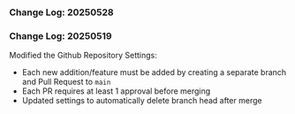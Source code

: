 ### Change Log: 20250528




### Change Log: 20250519

Modified the Github Repository Settings:
- Each new addition/feature must be added by creating a separate branch and Pull Request to `main`
- Each PR requires at least 1 approval before merging
- Updated settings to automatically delete branch head after merge